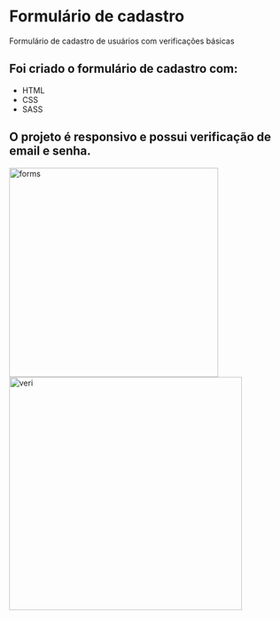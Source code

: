 # Formulário de cadastro
Formulário de cadastro de usuários com verificações básicas

## Foi criado o formulário de cadastro com:

* HTML
* CSS
* SASS

## O projeto é responsivo e possui verificação de email e senha.

<img width="377" alt="forms" src="https://user-images.githubusercontent.com/62412557/193352646-1ae5f8c9-2bf3-452e-ad11-6cbfb17f7a73.PNG">
<img width="420" alt="veri" src="https://user-images.githubusercontent.com/62412557/193352522-b5e5b1b7-9d47-4b1d-92e5-8891651aac9d.PNG">
